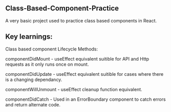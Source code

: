 ## Class-Based-Component-Practice

A very basic project used to practice class based components in React.

## Key learnings:

Class based component Lifecycle Methods:

componentDidMount - useEffect equivalent suitible for API and Http requests as it only runs once on mount.

componentDidUpdate - useEffect equivalent suitible for cases where there is a changing dependancy.

componentWillUnmount - useEffect cleanup function equivalent.

componentDidCatch - Used in an ErrorBoundary component to catch errors and return alternate code.

